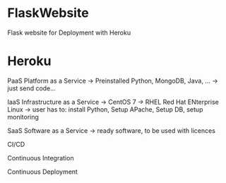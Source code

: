# FlaskWebsite
Flask website for Deployment with Heroku

# Heroku
PaaS
Platform as a Service
-> Preinstalled Python, MongoDB, Java, ...
-> just send code...

IaaS
Infrastructure as a Service
-> CentOS 7
-> RHEL Red Hat ENterprise Linux
-> user has to: install Python, Setup APache, Setup DB, setup monitoring

SaaS
Software as a Service
-> ready software, to be used with licences

CI/CD

Continuous Integration

Continuous Deployment


